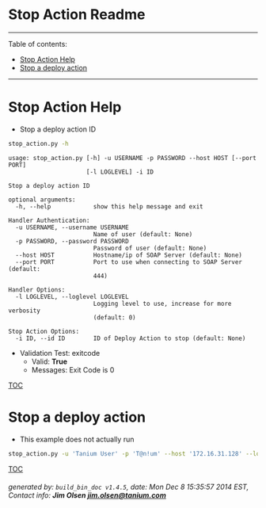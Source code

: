 Stop Action Readme
===========================

---------------------------
<a name='toc'>Table of contents:</a>

  * [Stop Action Help](#user-content-stop-action-help)
  * [Stop a deploy action](#user-content-stop-a-deploy-action)

---------------------------

# Stop Action Help

  * Stop a deploy action ID

```bash
stop_action.py -h
```

```
usage: stop_action.py [-h] -u USERNAME -p PASSWORD --host HOST [--port PORT]
                      [-l LOGLEVEL] -i ID

Stop a deploy action ID

optional arguments:
  -h, --help            show this help message and exit

Handler Authentication:
  -u USERNAME, --username USERNAME
                        Name of user (default: None)
  -p PASSWORD, --password PASSWORD
                        Password of user (default: None)
  --host HOST           Hostname/ip of SOAP Server (default: None)
  --port PORT           Port to use when connecting to SOAP Server (default:
                        444)

Handler Options:
  -l LOGLEVEL, --loglevel LOGLEVEL
                        Logging level to use, increase for more verbosity
                        (default: 0)

Stop Action Options:
  -i ID, --id ID        ID of Deploy Action to stop (default: None)
```

  * Validation Test: exitcode
    * Valid: **True**
    * Messages: Exit Code is 0



[TOC](#user-content-toc)


# Stop a deploy action

  * This example does not actually run

```bash
stop_action.py -u 'Tanium User' -p 'T@n!um' --host '172.16.31.128' --loglevel 1 --id 123456
```



[TOC](#user-content-toc)


###### generated by: `build_bin_doc v1.4.5`, date: Mon Dec  8 15:35:57 2014 EST, Contact info: **Jim Olsen <jim.olsen@tanium.com>**